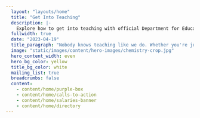 ```yaml
---
  layout: "layouts/home"
  title: "Get Into Teaching"
  description: |-
    Explore how to get into teaching with official Department for Education guidance on training courses, finding funding, and what teaching is really like.
  fullwidth: true
  date: "2023-04-19"
  title_paragraph: "Nobody knows teaching like we do. Whether you're just thinking about it or ready to apply, we offer <strong>free advice and support</strong> to decide if <strong>teaching in a primary or secondary school</strong> in England is right for you. Discover a career with <strong>lots of opportunities to grow</strong>."
  image: "static/images/content/hero-images/chemistry-crop.jpg"
  hero_content_width: even
  hero_bg_color: yellow
  title_bg_color: white
  mailing_list: true
  breadcrumbs: false
  content:
    - content/home/purple-box
    - content/home/calls-to-action
    - content/home/salaries-banner
    - content/home/directory
---
```

